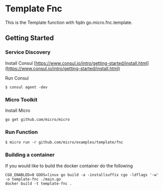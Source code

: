 # Template Fnc

This is the Template function with fqdn go.micro.fnc.template.

## Getting Started

### Service Discovery

Install Consul
[https://www.consul.io/intro/getting-started/install.html](https://www.consul.io/intro/getting-started/install.html)

Run Consul
```
$ consul agent -dev
```
### Micro Toolkit

Install Micro

```
go get github.com/micro/micro
```

### Run Function

```
$ micro run -r github.com/micro/examples/template/fnc
```

### Building a container

If you would like to build the docker container do the following
```
CGO_ENABLED=0 GOOS=linux go build -a -installsuffix cgo -ldflags '-w' -o template-fnc ./main.go
docker build -t template-fnc .

```